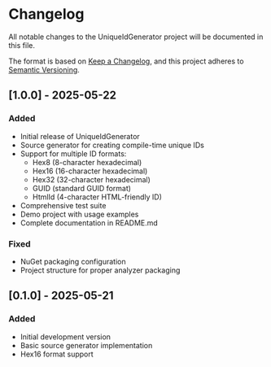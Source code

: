 # Changelog

All notable changes to the UniqueIdGenerator project will be documented in this file.

The format is based on [Keep a Changelog](https://keepachangelog.com/en/1.0.0/),
and this project adheres to [Semantic Versioning](https://semver.org/spec/v2.0.0.html).

## [1.0.0] - 2025-05-22

### Added
- Initial release of UniqueIdGenerator
- Source generator for creating compile-time unique IDs
- Support for multiple ID formats:
  - Hex8 (8-character hexadecimal)
  - Hex16 (16-character hexadecimal)
  - Hex32 (32-character hexadecimal)
  - GUID (standard GUID format)
  - HtmlId (4-character HTML-friendly ID)
- Comprehensive test suite
- Demo project with usage examples
- Complete documentation in README.md

### Fixed
- NuGet packaging configuration
- Project structure for proper analyzer packaging

## [0.1.0] - 2025-05-21

### Added
- Initial development version
- Basic source generator implementation
- Hex16 format support
